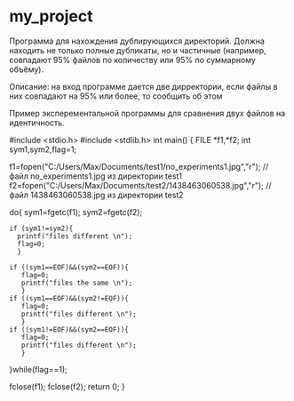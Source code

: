 # my_project
Программа для нахождения дублирующихся директорий. Должна находить не только полные дубликаты, но и частичные (например, совпадают 95% файлов по количеству или 95% по суммарному объёму).

Описание: на вход программе дается две дирректории, если файлы в них совпадают на 95% или более, то сообщить об этом

Пример эксперементальной программы для сравнения двух файлов на идентичность.

  #include <stdio.h>
  #include <stdlib.h>
int main()
{ FILE *f1,*f2;
  int sym1,sym2,flag=1;
  
  f1=fopen("C:/Users/Max/Documents/test1/no_experiments1.jpg","r");  // файл no_experiments1.jpg из директории test1
  f2=fopen("C:/Users/Max/Documents/test2/1438463060538.jpg","r");    // файл 1438463060538.jpg из директории test2

  do{
    sym1=fgetc(f1);
    sym2=fgetc(f2);
    
    if (sym1!=sym2){
      printf("files different \n");
      flag=0;
      }

    if ((sym1==EOF)&&(sym2==EOF)){
       flag=0;
       printf("files the same \n");
       }
    if ((sym1==EOF)&&(sym2!=EOF)){
       flag=0;
       printf("files different \n");
       }
    if ((sym1!=EOF)&&(sym2==EOF)){
       flag=0;
       printf("files different \n");
       }

  }while(flag==1);
  
  fclose(f1);
  fclose(f2);
    return 0;
}

